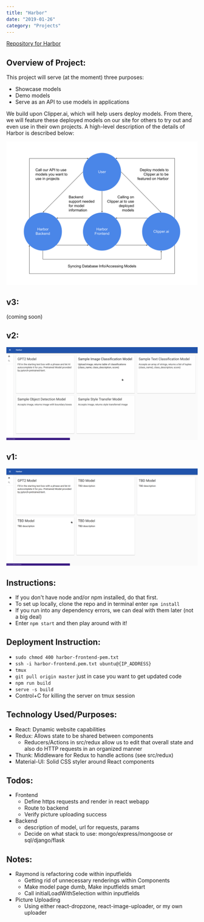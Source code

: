 ```yaml
---
title: "Harbor"
date: "2019-01-26"
category: "Projects"
---
```

[Repository for Harbor](https://github.com/harbor-ml/harbor-frontend)

## Overview of Project:

This project will serve (at the moment) three purposes:
- Showcase models
- Demo models
- Serve as an API to use models in applications

<p>
We build upon Clipper.ai, which will help users deploy models. From there, we
will feature these deployed models on our site for others to try out and even
use in their own projects. A high-level description of the details of Harbor
is described below:
</p>

![harbor-graphic](../../assets/harbor/harbor-graphic.svg)

## v3:
(coming soon)

## v2:
![harbor-gif-v2](../../assets/harbor/harbor-gif-v2.gif)

## v1:
![harbor-gif-v1](../../assets/harbor/harbor-gif-v1.gif)

## Instructions:
- If you don't have node and/or npm installed, do that first.
- To set up locally, clone the repo and in terminal enter `npm install`
- If you run into any dependency errors, we can deal with them later (not a big deal)
- Enter `npm start` and then play around with it!

## Deployment Instruction:
- `sudo chmod 400 harbor-frontend-pem.txt`
- `ssh -i harbor-frontend.pem.txt ubuntu@{IP_ADDRESS}`
- `tmux`
- `git pull origin master` just in case you want to get updated code
- `npm run build`
- `serve -s build`
- Control+C for killing the server on tmux session

## Technology Used/Purposes:
- React: Dynamic website capabilities
- Redux: Allows state to be shared between components
  - Reducers/Actions in src/redux allow us to edit that overall state and also
    do HTTP requests in an organized manner
- Thunk: Middleware for Redux to handle actions (see src/redux)
- Material-UI: Solid CSS styler around React components

## Todos:
- Frontend
  - Define https requests and render in react webapp
  - Route to backend
  - Verify picture uploading success
- Backend
  - description of model, url for requests, params
  - Decide on what stack to use: mongo/express/mongoose or sql/django/flask

## Notes:
- Raymond is refactoring code within inputfields
  - Getting rid of unnecessary renderings within Components
  - Make model page dumb, Make inputfields smart
  - Call initialLoadWithSelection within inputfields
- Picture Uploading
  - Using either react-dropzone, react-image-uploader, or my own uploader
